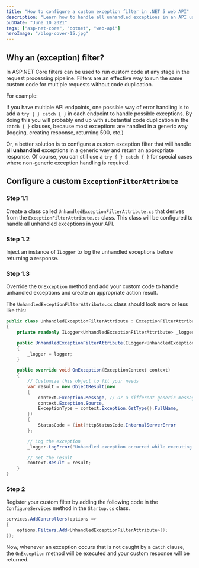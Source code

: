 ```yaml
---
title: "How to configure a custom exception filter in .NET 5 web API"
description: "Learn how to handle all unhandled exceptions in an API using a custom exception filter."
pubDate: "June 10 2021"
tags: ["asp-net-core", "dotnet", "web-api"]
heroImage: "/blog-cover-15.jpg"
---
```


## Why an (exception) filter?

In ASP.NET Core filters can be used to run custom code at any stage in the request processing pipeline. Filters are an effective
way to run the same custom code for multiple requests without code duplication.

For example:

If you have multiple API endpoints, one possible way of error handling is to add a `try { } catch { }` in each endpoint to handle possible
exceptions. By doing this you will probably end up with substantial code duplication in the `catch { }` clauses, because most exceptions are
handled in a generic way (logging, creating response, returning 500, etc.)

Or, a better solution is to configure a custom exception filter that will handle all **unhandled** exceptions in a generic way
and return an appropriate response. Of course, you can still use a `try { } catch { }` for special cases where non-generic exception handling
is required.

## Configure a custom `ExceptionFilterAttribute`

### Step 1.1

Create a class called `UnhandledExceptionFilterAttribute.cs` that derives from the `ExceptionFilterAttribute.cs` class.
This class will be configured to handle all unhandled exceptions in your API.

### Step 1.2

Inject an instance of `ILogger` to log the unhandled exceptions before returning a response.

### Step 1.3

Override the `OnException` method and add your custom code to handle unhandled exceptions and create an appropriate action result.

The `UnhandledExceptionFilterAttribute.cs` class should look more or less like this:

```cs
public class UnhandledExceptionFilterAttribute : ExceptionFilterAttribute
{
    private readonly ILogger<UnhandledExceptionFilterAttribute> _logger;

    public UnhandledExceptionFilterAttribute(ILogger<UnhandledExceptionFilterAttribute> logger)
    {
        _logger = logger;
    }

    public override void OnException(ExceptionContext context)
    {
        // Customize this object to fit your needs
        var result = new ObjectResult(new
        {
            context.Exception.Message, // Or a different generic message
            context.Exception.Source,
            ExceptionType = context.Exception.GetType().FullName,
        })
        {
            StatusCode = (int)HttpStatusCode.InternalServerError
        };

        // Log the exception
        _logger.LogError("Unhandled exception occurred while executing request: {ex}", context.Exception);

        // Set the result
        context.Result = result;
    }
}
```

### Step 2

Register your custom filter by adding the following code in the `ConfigureServices` method in the `Startup.cs` class.

```cs
services.AddControllers(options =>
{
    options.Filters.Add<UnhandledExceptionFilterAttribute>();
});
```

Now, whenever an exception occurs that is not caught by a `catch` clause, the `OnException` method will be executed
and your custom response will be returned.
